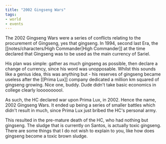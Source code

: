 ```yaml
---
title: "2002 Gingseng Wars"
tags:
- world
- events
---
```


The 2002 Gingseng Wars were a series of conflicts relating to the procurement of Gingseng, yes that gingseng. In 1994, second last Era, the [[notes/characters/High Commander|High Commander]] at the time declared that Gingseng was to be used as the main currency of Sariel. 

His plan was simple: gather as much gingseng as possible, then declare a change of currency, since his word was unopposable. Whilst this sounds like a genius idea, this was anything but - his reserves of gingseng became useless after the [[Prima Lux]] company dedicated a million km squared of gingseng growing. Nice one, buddy. Dude didn't take basic economics in college clearly loooooooool. 

As such, the HC declared war upon Prima Lux, in 2002. Hence the name, 2002 Gingseng Wars. It ended up being a series of smaller battles which didn't result in much, since Prima Lux just bribed the HC's personal army. 

This resulted in the pre-mature death of the HC, who had nothing but gingseng. The sludge that is currently on Santos, is actually toxic gingseng. There are some things that I do not wish to explain to you, like how does gingseng become a toxic brown sludge. 
